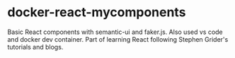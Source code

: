 # docker-react-mycomponents
Basic React components with semantic-ui and faker.js. Also used vs code and docker dev container. Part of learning React following Stephen Grider's tutorials and blogs.
